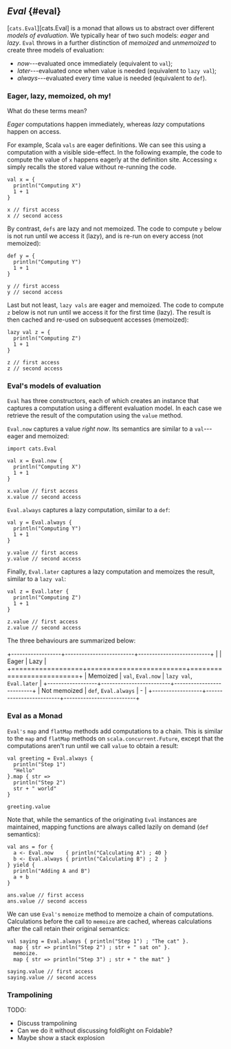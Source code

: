 ## *Eval* {#eval}

[`cats.Eval`][cats.Eval] is a monad that allows us to
abstract over different *models of evaluation*.
We typically hear of two such models: *eager* and *lazy*.
`Eval` throws in a further distinction of
*memoized* and *unmemoized* to create three models of evaluation:

 - *now*---evaluated once immediately (equivalent to `val`);
 - *later*---evaluated once when value is needed (equivalent to `lazy val`);
 - *always*---evaluated every time value is needed (equivalent to `def`).

### Eager, lazy, memoized, oh my!

What do these terms mean?

*Eager* computations happen immediately,
whereas *lazy* computations happen on access.

For example, Scala `vals` are eager definitions.
We can see this using a computation with a visible side-effect.
In the following example,
the code to compute the value of `x` happens eagerly at the definition site.
Accessing `x` simply recalls the stored value without re-running the code.

```tut:book
val x = {
  println("Computing X")
  1 + 1
}

x // first access
x // second access
```

By contrast, `defs` are lazy and not memoized.
The code to compute `y` below
is not run until we access it (lazy),
and is re-run on every access (not memoized):

```tut:book
def y = {
  println("Computing Y")
  1 + 1
}

y // first access
y // second access
```

Last but not least, `lazy vals` are eager and memoized.
The code to compute `z` below
is not run until we access it for the first time (lazy).
The result is then cached and re-used on subsequent accesses (memoized):

```tut:book
lazy val z = {
  println("Computing Z")
  1 + 1
}

z // first access
z // second access
```

### Eval's models of evaluation

`Eval` has three constructors,
each of which creates an instance
that captures a computation using a different evaluation model.
In each case we retrieve the result of the computation using the `value` method.

`Eval.now` captures a value *right now*.
Its semantics are similar to a `val`---eager and memoized:

```tut:book
import cats.Eval

val x = Eval.now {
  println("Computing X")
  1 + 1
}

x.value // first access
x.value // second access
```

`Eval.always` captures a lazy computation,
similar to a `def`:

```tut:book
val y = Eval.always {
  println("Computing Y")
  1 + 1
}

y.value // first access
y.value // second access
```

Finally, `Eval.later` captures a lazy computation and memoizes the result,
similar to a `lazy val`:

```tut:book
val z = Eval.later {
  println("Computing Z")
  1 + 1
}

z.value // first access
z.value // second access
```

The three behaviours are summarized below:

+------------------+-------------------------+--------------------------+
|                  | Eager                   | Lazy                     |
+==================+=========================+==========================+
| Memoized         | `val`, `Eval.now`       | `lazy val`, `Eval.later` |
+------------------+-------------------------+--------------------------+
| Not memoized     | `def`, `Eval.always`    | <span>-</span>           |
+------------------+-------------------------+--------------------------+

### Eval as a Monad

`Eval's` `map` and `flatMap` methods add computations to a chain.
This is similar to the `map` and `flatMap` methods on `scala.concurrent.Future`,
except that the computations aren't run until we call `value` to obtain a result:

```tut:book
val greeting = Eval.always {
  println("Step 1")
  "Hello"
}.map { str =>
  println("Step 2")
  str + " world"
}

greeting.value
```

Note that, while the semantics of the originating `Eval` instances are maintained,
mapping functions are always called lazily on demand (`def` semantics):

```tut:book
val ans = for {
  a <- Eval.now    { println("Calculating A") ; 40 }
  b <- Eval.always { println("Calculating B") ; 2  }
} yield {
  println("Adding A and B")
  a + b
}

ans.value // first access
ans.value // second access
```

We can use `Eval's` `memoize` method to memoize a chain of computations.
Calculations before the call to `memoize` are cached,
whereas calculations after the call retain their original semantics:

```tut:book
val saying = Eval.always { println("Step 1") ; "The cat" }.
  map { str => println("Step 2") ; str + " sat on" }.
  memoize.
  map { str => println("Step 3") ; str + " the mat" }

saying.value // first access
saying.value // second access
```

### Trampolining

<div class="callout callout-danger">
TODO:

- Discuss trampolining
- Can we do it without discussing foldRight on Foldable?
- Maybe show a stack explosion
</div>

<!--
### Exercises

<div class="callout callout-danger">
TODO:

- Exercises
</div>
-->

<!--
TODO: Process these and check we're covering everything important:

- https://github.com/typelevel/cats/blob/master/core/src/main/scala/cats/Eval.scala
- http://eed3si9n.com/herding-cats/Eval.html
- Erik's talk from Typelevel Philly (once the video is up)
-->
